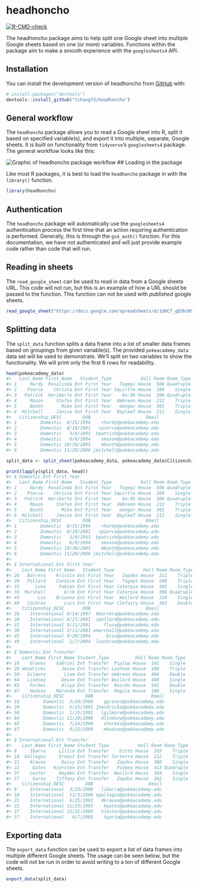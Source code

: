 
<!-- README.md is generated from README.Rmd. Please edit that file -->

# headhoncho

<!-- badges: start -->

[![R-CMD-check](https://github.com/tchang73/headhoncho/actions/workflows/R-CMD-check.yaml/badge.svg)](https://github.com/tchang73/headhoncho/actions/workflows/R-CMD-check.yaml)
<!-- badges: end -->

The headhoncho package aims to help split one Google sheet into multiple
Google sheets based on one (or more) variables. Functions within the
package aim to make a smooth experience with the `googlesheets4` API.

## Installation

You can install the development version of headhoncho from
[GitHub](https://github.com/) with:

``` r
# install.packages("devtools")
devtools::install_github("tchang73/headhoncho")
```

## General workflow

The `headhoncho` package allows you to read a Google sheet into R, split
it based on specified variable(s), and export it into multiple,
separate, Google sheets. It is built on functionality from `tidyverse`’s
`googlesheets4` package. The general workflow looks like this:

![Graphic of headhoncho package
workflow](man/figures/README-workflow_graphic.png) \## Loading in the
package

Like most R packages, it is best to load the `headhoncho` package in
with the `library()` function.

``` r
library(headhoncho)
```

## Authentication

The `headhoncho` package will automatically use the `googlesheets4`
authentication process the first time that an action requiring
authentication is performed. Generally, this is through the `gs4_auth()`
function. For this documentation, we have not authenticated and will
just provide example code rather than code that will run.

## Reading in sheets

The `read_google_sheet` can be used to read in data from a Google sheets
URL. This code will not run, but this is an example of how a URL should
be passed to the function. This function can not be used with
*published* google sheets.

``` r
read_google_sheet("https://docs.google.com/spreadsheets/d/1U6Cf_qEOhiR9AZqTqS3mbMF3zt2db48ZP5v3rkrAEJY/edit#gid=780868077")
```

## Splitting data

The `split_data` function splits a data frame into a list of smaller
data frames based on groupings from given variable(s). The provided
`pokeacademy_data` data set will be used to demonstrate. We’ll split on
two variables to show the functionality. We will print only the first 6
rows for readability.

``` r
head(pokeacademy_data)
#>   Last_Name First_Name   Student_Type           Hall Room Room_Type
#> 1     Hardy  Rosalinda Ent First Year   Togepi House  508 Quadruple
#> 2    Pierce    Christa Ent First Year Squirtle House  209    Single
#> 3   Patrick  Heriberto Ent First Year    Ho-Oh House  306 Quadruple
#> 4     Mason     Stefan Ent First Year  Umbreon House  212    Triple
#> 5     Booth       Mike Ent First Year   Gengar House  302    Triple
#> 6  Mitchell     Janice Ent First Year  Bayleef House  212    Single
#>   Citizenship_DESC        DOB                     Email
#> 1         Domestic  6/15/1994    rhardy@pokéacademy.edu
#> 2         Domestic  8/10/2001   cpierce@pokéacademy.edu
#> 3         Domestic   3/6/1993  hpatrick@pokéacademy.edu
#> 4         Domestic   6/9/1994    smason@pokéacademy.edu
#> 5         Domestic 10/30/2003    mbooth@pokéacademy.edu
#> 6         Domestic 11/20/2006 jmitchell@pokéacademy.edu

split_data <- split_sheet(pokeacademy_data, pokeacademy_data$Citizenship_DESC, pokeacademy_data$Student_Type)

print(lapply(split_data, head))
#> $`Domestic.Ent First Year`
#>   Last_Name First_Name   Student_Type           Hall Room Room_Type
#> 1     Hardy  Rosalinda Ent First Year   Togepi House  508 Quadruple
#> 2    Pierce    Christa Ent First Year Squirtle House  209    Single
#> 3   Patrick  Heriberto Ent First Year    Ho-Oh House  306 Quadruple
#> 4     Mason     Stefan Ent First Year  Umbreon House  212    Triple
#> 5     Booth       Mike Ent First Year   Gengar House  302    Triple
#> 6  Mitchell     Janice Ent First Year  Bayleef House  212    Single
#>   Citizenship_DESC        DOB                     Email
#> 1         Domestic  6/15/1994    rhardy@pokéacademy.edu
#> 2         Domestic  8/10/2001   cpierce@pokéacademy.edu
#> 3         Domestic   3/6/1993  hpatrick@pokéacademy.edu
#> 4         Domestic   6/9/1994    smason@pokéacademy.edu
#> 5         Domestic 10/30/2003    mbooth@pokéacademy.edu
#> 6         Domestic 11/20/2006 jmitchell@pokéacademy.edu
#> 
#> $`International.Ent First Year`
#>    Last_Name First_Name   Student_Type           Hall Room Room_Type
#> 26   Barrera    Kristin Ent First Year   Zapdos House  311    Triple
#> 28   Pollard    Candice Ent First Year   Togepi House  508    Triple
#> 31      Luna     Fabian Ent First Year Caterpie House  502    Single
#> 36  Marshall       Erik Ent First Year Caterpie House  306 Quadruple
#> 45       Liu    Brianna Ent First Year  Wailord House  310    Single
#> 49   Cochran       Luis Ent First Year Clefairy House  303    Double
#>    Citizenship_DESC       DOB                     Email
#> 26    International 8/14/1997  kbarrera@pokéacademy.edu
#> 28    International 6/27/2001  cpollard@pokéacademy.edu
#> 31    International 9/11/1991     fluna@pokéacademy.edu
#> 36    International 3/11/2003 emarshall@pokéacademy.edu
#> 45    International 9/26/1994      bliu@pokéacademy.edu
#> 49    International  1/7/2004  lcochran@pokéacademy.edu
#> 
#> $`Domestic.Ent Transfer`
#>    Last_Name First_Name Student_Type          Hall Room Room_Type
#> 16    Graves    Gabriel Ent Transfer  Piplup House  101    Single
#> 20 Hendricks      Jesse Ent Transfer Leafeon House  109    Triple
#> 50   Gilmore       Liam Ent Transfer Umbreon House  404    Double
#> 64   Lindsey      Devon Ent Transfer Wailord House  408    Single
#> 65    Forbes      Aliya Ent Transfer  Raichu House  502    Double
#> 67    Hudson    Maranda Ent Transfer  Regice House  108    Single
#>    Citizenship_DESC        DOB                      Email
#> 16         Domestic  2/24/2004    ggraves@pokéacademy.edu
#> 20         Domestic  6/25/1991 jhendricks@pokéacademy.edu
#> 50         Domestic  1/25/1991   lgilmore@pokéacademy.edu
#> 64         Domestic 11/29/2006   dlindsey@pokéacademy.edu
#> 65         Domestic  7/24/1996    aforbes@pokéacademy.edu
#> 67         Domestic  9/22/1999    mhudson@pokéacademy.edu
#> 
#> $`International.Ent Transfer`
#>    Last_Name First_Name Student_Type           Hall Room Room_Type
#> 8     Ibarra     Lillie Ent Transfer    Ditto House  103    Triple
#> 18  Gallegos     Ernest Ent Transfer Torterra House  212    Triple
#> 21    Krause      Daisy Ent Transfer   Zapdos House  308    Single
#> 22     Gates   Kiersten Ent Transfer   Pidgey House  413 Quadruple
#> 37    Lester     Hayden Ent Transfer  Wailord House  304    Single
#> 57     Garza    Tiffany Ent Transfer   Zapdos House  302    Single
#>    Citizenship_DESC        DOB                     Email
#> 8     International  3/23/2000   libarra@pokéacademy.edu
#> 18    International  11/3/2006 egallegos@pokéacademy.edu
#> 21    International  6/25/1992   dkrause@pokéacademy.edu
#> 22    International 11/23/1993    kgates@pokéacademy.edu
#> 37    International 12/21/2005   hlester@pokéacademy.edu
#> 57    International   4/7/2005    tgarza@pokéacademy.edu
```

## Exporting data

The `export_data` function can be used to export a list of data frames
into multiple different Google sheets. The usage can be seen below, but
the code will not be run in order to avoid writing to a ton of different
Google sheets.

``` r
export_data(split_data)
```
